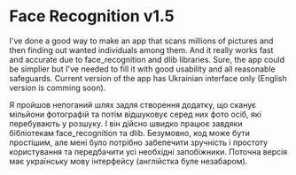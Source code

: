 # Face Recognition v1.5
I've done a good way to make an app that scans millions of pictures and then finding out wanted individuals among them. And it really works fast and accurate due to face_recognition and dlib libraries. Sure, the app could be simplier but I've needed to fill it with good usability and all reasonable safeguards. Current version of the app has Ukrainian interface only (English version is comming soon).

Я пройшов непоганий шлях задля створення додатку, що сканує мільйони фотографій та потім відшуковує серед них фото осіб, які перебувають у розшуку. І він дійсно швидко працює завдяки бібліотекам face_recognition та dlib. Безумовно, код може бути простішим, але мені було потрібно забепечити зручність і простоту користування та передбачити усі необхідні запобіжники. Поточна версія має українську мову інтерфейсу (англійстка буле незабаром).

